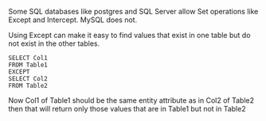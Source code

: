 Some SQL databases like postgres and SQL Server allow Set operations like Except and Intercept. MySQL does not. 

Using Except can make it easy to find values that exist in one table but do not exist in the other tables. 

```
SELECT Col1 
FROM Table1 
EXCEPT 
SELECT Col2 
FROM Table2
```
Now Col1 of Table1 should be the same entity attribute as in Col2 of Table2 then that will return only those values that are in Table1 but not in Table2